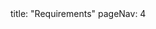 <frontmatter>
title: "Requirements"
pageNav: 4
</frontmatter>

<include src="container-inPage-asFlat.md" boilerplate />
